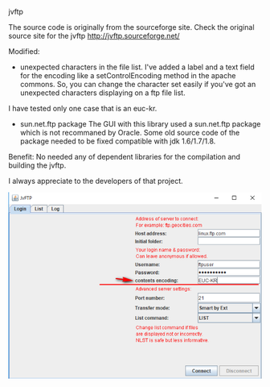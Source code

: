 jvftp

The source code is originally from the sourceforge site. 
Check the original source site for the jvftp <http://jvftp.sourceforge.net/>

Modified:
- unexpected characters in the file list.
I've added a label and a text field for the encoding like a setControlEncoding method in the apache commons.
So, you can change the character set easily if you've got an unexpected characters displaying on a ftp file list.

I have tested only one case that is an euc-kr.  

- sun.net.ftp package
The GUI with this library used a sun.net.ftp package which is not recommaned by Oracle.
Some old source code  of the package needed to be fixed  compatible with jdk 1.6/1.7/1.8. 

Benefit:
No needed any of dependent libraries for the compilation and building the jvftp.

I always appreciate to the developers of that project.

![Alt text](img/change1.png)

